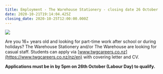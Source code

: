 ```yaml
---
title: Employment - The Warehouse Stationery - closing date 26 October
date: 2020-10-21T19:14:04.425Z
closing_date: 2020-10-25T12:00:00.000Z
---
```

![](https://res.cloudinary.com/whanganuihigh/image/upload/v1603307785/Careers%20and%20Vocational/22.10.2020_The_Warehouse_stationery.jpg)

Are you 16+ years old and looking for part-time work after school or during holidays? The Warehouse Stationery and/or The Warehouse are looking for casual staff. Students can apply via [www.twgcareers.co.nz](https://www.twgcareers.co.nz/nz/en) with covering letter and CV. 

**Applications must be  in by 5pm on 26th October (Labour Day) to qualify.**